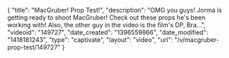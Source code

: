 {
    "title": "MacGruber! Prop Test!",
    "description": "OMG you guys! Jorma is getting ready to shoot MacGruber! Check out these props he's been working with! Also, the other guy in the video is the film's DP, Bra...",
    "videoid": "149727",
    "date_created": "1396559866",
    "date_modified": "1418181243",
    "type": "captivate",
    "layout": "video",
    "url": "\/v\/macgruber-prop-test\/149727"
}